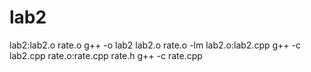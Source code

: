 # lab2
lab2:lab2.o rate.o
	g++ -o lab2 lab2.o rate.o -lm
lab2.o:lab2.cpp
	g++ -c lab2.cpp
rate.o:rate.cpp rate.h
	g++ -c rate.cpp
